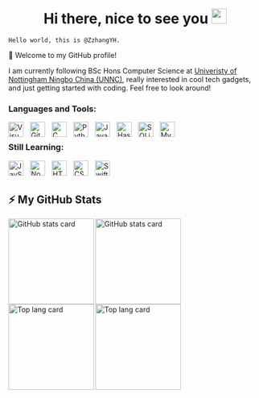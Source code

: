 <h1 align="center">Hi there, nice to see you <img width="30px" src="https://emojis.slackmojis.com/emojis/images/1531849430/4246/blob-sunglasses.gif?1531849430" /></h1>

```
Hello world, this is @ZzhangYH.
```

👋 Welcome to my GitHub profile!

I am currently following BSc Hons Computer Science at [Univeristy of Nottingham Ningbo China (UNNC)](https://www.nottingham.edu.cn/en/), really interested in cool tech gadgets, and just getting started with coding. Feel free to look around!

### Languages and Tools:
<p>
  <img align="left" alt="VisualStudioCode" width="30px" src="https://cdn.jsdelivr.net/gh/devicons/devicon/icons/vscode/vscode-original.svg" style="padding-right:10px;" />
  <img align="left" alt="Git" width="30px" src="https://cdn.jsdelivr.net/gh/devicons/devicon/icons/git/git-original.svg" style="padding-right:10px;" />
  <img align="left" alt="C" width="30px" src="https://cdn.jsdelivr.net/gh/devicons/devicon/icons/c/c-original.svg" style="padding-right:10px;" />
  <img align="left" alt="Python" width="30px" src="https://cdn.jsdelivr.net/gh/devicons/devicon/icons/python/python-original.svg" style="padding-right:10px;" />
  <img align="left" alt="Java" width="30px" src="https://cdn.jsdelivr.net/gh/devicons/devicon/icons/java/java-original.svg" style="padding-right:10px;" />
  <img align="left" alt="Haskell" width="30px" src="https://cdn.jsdelivr.net/gh/devicons/devicon/icons/haskell/haskell-original.svg" style="padding-right:10px;" />
  <img align="left" alt="SQLite" width="30px" src="https://cdn.jsdelivr.net/gh/devicons/devicon/icons/sqlite/sqlite-original.svg" style="padding-right:10px;" />
  <img align="left" alt="MySQL" width="30px" src="https://cdn.jsdelivr.net/gh/devicons/devicon/icons/mysql/mysql-original.svg" style="padding-right:10px;" />
</p>
<br />

### Still Learning:
<p>
  <img align="left" alt="JavScript" width="30px" src="https://cdn.jsdelivr.net/gh/devicons/devicon/icons/javascript/javascript-original.svg" style="padding-right:10px;" />
  <img align="left" alt="NodeJS" width="30px" src="https://cdn.jsdelivr.net/gh/devicons/devicon/icons/nodejs/nodejs-original.svg" style="padding-right:10px;" />
  <img align="left" alt="HTML5" width="30px" src="https://cdn.jsdelivr.net/gh/devicons/devicon/icons/html5/html5-original.svg" style="padding-right:10px;" />
  <img align="left" alt="CSS3" width="30px" src="https://cdn.jsdelivr.net/gh/devicons/devicon/icons/css3/css3-original.svg" style="padding-right:10px;" />
  <img align="left" alt="Swift" width="30px" src="https://cdn.jsdelivr.net/gh/devicons/devicon/icons/swift/swift-original.svg" style="padding-right:10px;" />
</p>
<br /><br />

## ⚡️ My GitHub Stats

[<img align="left" height="170" alt="GitHub stats card" src="https://github-readme-stats-zzhangyh.vercel.app/api?username=ZzhangYH&hide=stars&show_icons=true&theme=swift" />](https://github.com/ZzhangYH/github-readme-stats#gh-light-mode-only)
[<img align="left" height="170" alt="GitHub stats card" src="https://github-readme-stats-zzhangyh.vercel.app/api?username=ZzhangYH&hide=stars&show_icons=true&theme=one_dark_pro" />](https://github.com/ZzhangYH/github-readme-stats#gh-dark-mode-only)
[<img align="left" height="170" alt="Top lang card" src="https://github-readme-stats-zzhangyh.vercel.app/api/top-langs/?username=ZzhangYH&layout=compact&theme=swift" />](https://github.com/ZzhangYH/github-readme-stats#gh-light-mode-only)
[<img align="left" height="170" alt="Top lang card" src="https://github-readme-stats-zzhangyh.vercel.app/api/top-langs/?username=ZzhangYH&layout=compact&theme=one_dark_pro" />](https://github.com/ZzhangYH/github-readme-stats#gh-dark-mode-only)
